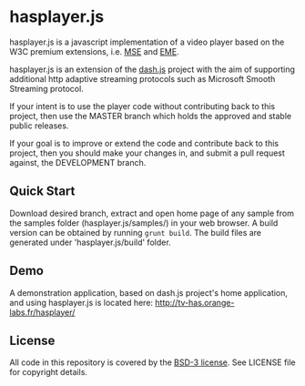 # hasplayer.js

hasplayer.js is a javascript implementation of a video player based on the W3C premium extensions, i.e. [MSE](https://dvcs.w3.org/hg/html-media/raw-file/tip/media-source/media-source.html) and [EME](https://dvcs.w3.org/hg/html-media/raw-file/tip/encrypted-media/encrypted-media.html).

hasplayer.js is an extension of the [dash.js](https://github.com/Dash-Industry-Forum/dash.js) project with the aim of supporting additional http adaptive streaming protocols such as Microsoft Smooth Streaming protocol.

If your intent is to use the player code without contributing back to this project, then use the MASTER branch which holds the approved and stable public releases.

If your goal is to improve or extend the code and contribute back to this project, then you should make your changes in, and submit a pull request against, the DEVELOPMENT branch. 


## Quick Start

Download desired branch, extract and open home page of any sample from the samples folder (hasplayer.js/samples/) in your web browser.
A build version can be obtained by running `grunt build`. The build files are generated under 'hasplayer.js/build' folder. 

## Demo

A demonstration application, based on dash.js project's home application, and using hasplayer.js is located here:
http://tv-has.orange-labs.fr/hasplayer/

## License

All code in this repository is covered by the [BSD-3 license](http://opensource.org/licenses/BSD-3-Clause).
See LICENSE file for copyright details.




